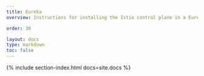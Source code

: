 ```yaml
---
title: Eureka
overview: Instructions for installing the Istio control plane in a Eureka based environment.

order: 30

layout: docs
type: markdown
toc: false
---
```


{% include section-index.html docs=site.docs %}

